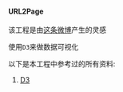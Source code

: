#### URL2Page

该工程是由[这条微博](http://weibo.com/1644288935/B25PKcU1s)产生的灵感

使用```D3```来做数据可视化


以下是本工程中参考过的所有资料:
1. [D3](https://github.com/mbostock/d3)